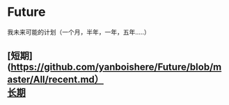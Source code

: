 # Future
我未来可能的计划（一个月，半年，一年，五年.....）


## [短期](https://github.com/yanboishere/Future/blob/master/All/recent.md）<br>[长期](https://github.com/yanboishere/Future/blob/master/All/long%20term.md)
